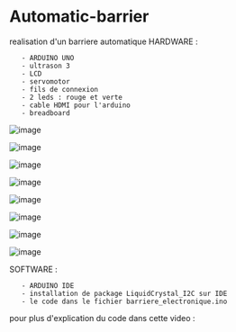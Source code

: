 # Automatic-barrier
realisation d'un barriere automatique 
HARDWARE : 

       - ARDUINO UNO 
       - ultrason 3
       - LCD 
       - servomotor 
       - fils de connexion 
       - 2 leds : rouge et verte 
       - cable HDMI pour l'arduino 
       - breadboard 


 ![image](https://user-images.githubusercontent.com/80831555/111506812-5054da80-874a-11eb-88f3-5d25025b71be.png)
       
![image](https://user-images.githubusercontent.com/80831555/111506888-61055080-874a-11eb-8d60-203f55b8211a.png)

![image](https://user-images.githubusercontent.com/80831555/111507344-d83ae480-874a-11eb-8c03-b249d7ac95b4.png)

![image](https://user-images.githubusercontent.com/80831555/111507494-03253880-874b-11eb-9aaa-06698b8b5afe.png)

![image](https://user-images.githubusercontent.com/80831555/111507521-0b7d7380-874b-11eb-830a-67c4a16912d0.png)

![image](https://user-images.githubusercontent.com/80831555/111507557-13d5ae80-874b-11eb-87e8-cb000b464d99.png)

![image](https://user-images.githubusercontent.com/80831555/111507611-1f28da00-874b-11eb-9199-0145206adb8f.png)

![image](https://user-images.githubusercontent.com/80831555/111507639-24862480-874b-11eb-9c38-44de79885dc2.png)


SOFTWARE : 

       - ARDUINO IDE 
       - installation de package LiquidCrystal_I2C sur IDE 
       - le code dans le fichier barriere_electronique.ino

pour plus d'explication  du code dans cette video : 
